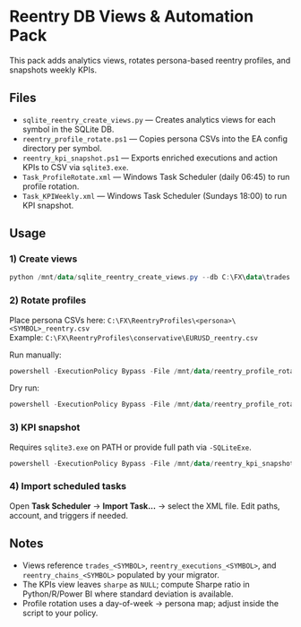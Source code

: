 
# Reentry DB Views & Automation Pack

This pack adds analytics views, rotates persona-based reentry profiles, and snapshots weekly KPIs.

## Files
- `sqlite_reentry_create_views.py` — Creates analytics views for each symbol in the SQLite DB.
- `reentry_profile_rotate.ps1` — Copies persona CSVs into the EA config directory per symbol.
- `reentry_kpi_snapshot.ps1` — Exports enriched executions and action KPIs to CSV via `sqlite3.exe`.
- `Task_ProfileRotate.xml` — Windows Task Scheduler (daily 06:45) to run profile rotation.
- `Task_KPIWeekly.xml` — Windows Task Scheduler (Sundays 18:00) to run KPI snapshot.

## Usage

### 1) Create views
```powershell
python /mnt/data/sqlite_reentry_create_views.py --db C:\FX\data\trades.db --symbols EURUSD,GBPUSD,USDJPY
```

### 2) Rotate profiles
Place persona CSVs here: `C:\FX\ReentryProfiles\<persona>\<SYMBOL>_reentry.csv`  
Example: `C:\FX\ReentryProfiles\conservative\EURUSD_reentry.csv`

Run manually:
```powershell
powershell -ExecutionPolicy Bypass -File /mnt/data/reentry_profile_rotate.ps1 -ProfilesRoot "C:\FX\ReentryProfiles" -ConfigRoot "C:\MT4\MQL4\Files\config" -Symbols "EURUSD,GBPUSD,USDJPY"
```
Dry run:
```powershell
powershell -ExecutionPolicy Bypass -File /mnt/data/reentry_profile_rotate.ps1 -WhatIf
```

### 3) KPI snapshot
Requires `sqlite3.exe` on PATH or provide full path via `-SQLiteExe`.
```powershell
powershell -ExecutionPolicy Bypass -File /mnt/data/reentry_kpi_snapshot.ps1 -DbPath "C:\FX\data\trades.db" -SQLiteExe "C:\Program Files\SQLite\sqlite3.exe" -OutDir "C:\FX\reports\weekly" -Symbols "EURUSD,GBPUSD,USDJPY"
```

### 4) Import scheduled tasks
Open **Task Scheduler** → **Import Task...** → select the XML file. Edit paths, account, and triggers if needed.

## Notes
- Views reference `trades_<SYMBOL>`, `reentry_executions_<SYMBOL>`, and `reentry_chains_<SYMBOL>` populated by your migrator.
- The KPIs view leaves `sharpe` as `NULL`; compute Sharpe ratio in Python/R/Power BI where standard deviation is available.
- Profile rotation uses a day-of-week → persona map; adjust inside the script to your policy.
